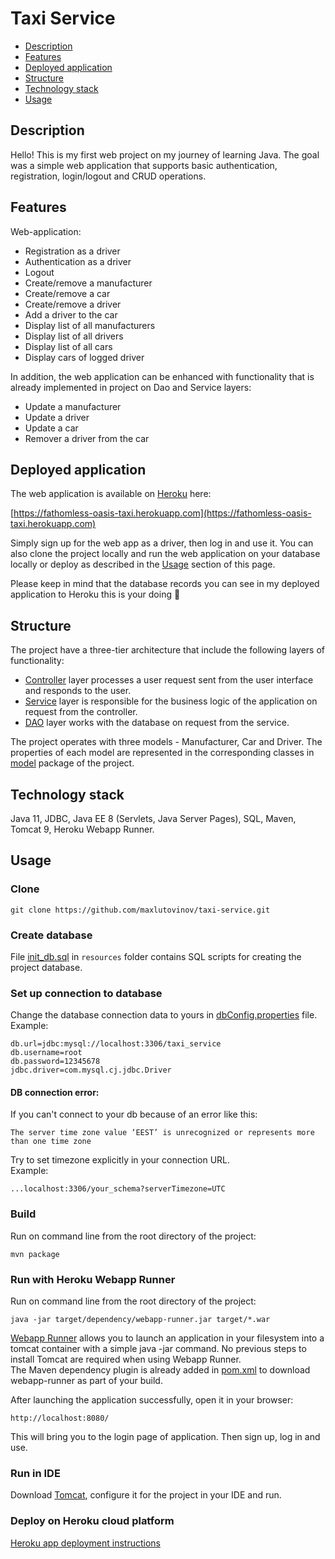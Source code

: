# Taxi Service

<!-- TOC -->

* [Description](#description)
* [Features](#features)
* [Deployed application](#deployed-application)
* [Structure](#structure)
* [Technology stack](#technology-stack)
* [Usage](#usage)

<!-- TOC -->

## Description

Hello! This is my first web project on my journey of learning Java. The goal was a simple web application that supports
basic authentication, registration, login/logout and CRUD operations.

## Features

Web-application:

- Registration as a driver
- Authentication as a driver
- Logout
- Create/remove a manufacturer
- Create/remove a car
- Create/remove a driver
- Add a driver to the car
- Display list of all manufacturers
- Display list of all drivers
- Display list of all cars
- Display cars of logged driver

In addition, the web application can be enhanced with functionality that is already implemented in project on 
Dao and Service layers:

- Update a manufacturer
- Update a driver
- Update a car
- Remover a driver from the car

## Deployed application

The web application is available on [Heroku](https://www.heroku.com/about) here:

[https://fathomless-oasis-taxi.herokuapp.com](https://fathomless-oasis-taxi.herokuapp.com)

Simply sign up for the web app as a driver, then log in and use it. You can also clone the project locally and run the
web application on your database locally or deploy as described in the [Usage](#usage) section of this page.

Please keep in mind that the database records you can see in my deployed application to Heroku this is your doing
:slightly_smiling_face:

## Structure

The project have a three-tier architecture that include the following layers of functionality:

- [Controller](src/main/java/taxi/controller) layer processes a user request sent from the user interface and responds
  to the user.
- [Service](src/main/java/taxi/service) layer is responsible for the business logic of the application on request from
  the controller.
- [DAO](src/main/java/taxi/dao) layer works with the database on request from the service.

The project operates with three models - Manufacturer, Car and Driver. The properties of each model are represented
in the corresponding classes in [model](src/main/java/taxi/model) package of the project.

## Technology stack

Java 11, JDBC, Java EE 8 (Servlets, Java Server Pages), SQL, Maven, Tomcat 9, Heroku Webapp Runner.

## Usage

### Clone

    git clone https://github.com/maxlutovinov/taxi-service.git

### Create database

File [init_db.sql](src/main/resources/init_db.sql) in `resources` folder contains SQL scripts for creating the project
database.

### Set up connection to database

Change the database connection data to yours in [dbConfig.properties](src/main/resources/dbConfig.properties) file.<br>
Example:

    db.url=jdbc:mysql://localhost:3306/taxi_service
    db.username=root
    db.password=12345678
    jdbc.driver=com.mysql.cj.jdbc.Driver

#### DB connection error:

If you can't connect to your db because of an error like this:

`The server time zone value ‘EEST’ is unrecognized or represents more than one time zone`

Try to set timezone explicitly in your connection URL. <br>Example:

`...localhost:3306/your_schema?serverTimezone=UTC`

### Build

Run on command line from the root directory of the project:

    mvn package

### Run with Heroku Webapp Runner

Run on command line from the root directory of the project:

    java -jar target/dependency/webapp-runner.jar target/*.war

[Webapp Runner](https://github.com/heroku/webapp-runner) allows you to launch an application in your filesystem into a
tomcat container with a simple java -jar command. No previous steps to install Tomcat are required when using Webapp
Runner.<br>
The Maven dependency plugin is already added in [pom.xml](pom.xml) to download webapp-runner as part of your build.

After launching the application successfully, open it in your browser:

    http://localhost:8080/

This will bring you to the login page of application. Then sign up, log in and use. 

### Run in IDE

Download [Tomcat](https://tomcat.apache.org/download-90.cgi), configure it for the project in your IDE and run.

### Deploy on Heroku cloud platform

[Heroku app deployment instructions](https://devcenter.heroku.com/articles/java-webapp-runner)
